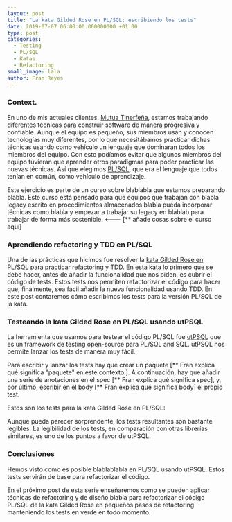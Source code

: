 ```yaml
---
layout: post
title: "La kata Gilded Rose en PL/SQL: escribiendo los tests"
date: 2019-07-07 06:00:00.000000000 +01:00
type: post
categories:
  - Testing
  - PL/SQL
  - Katas
  - Refactoring
small_image: lala
author: Fran Reyes
---
```


<h3>Context. </h3>

En uno de mis actuales clientes, [Mutua Tinerfeña](http://www.mutuatfe.es/), estamos trabajando diferentes técnicas para construir software de manera progresiva y confiable. Aunque el equipo es pequeño, sus miembros usan y conocen tecnologías muy diferentes, por lo que necesitábamos practicar dichas técnicas usando como vehículo un lenguaje que dominaran todos los miembros del equipo. Con esto podíamos evitar que algunos miembros del equipo tuvieran que aprender otros paradigmas para poder practicar las nuevas técnicas. Así que elegimos [PL/SQL](https://en.wikipedia.org/wiki/PL/SQL), que era el lenguaje que todos tenían en común, como vehículo de aprendizaje.

Este ejercicio es parte de un curso sobre blablabla que estamos preparando blabla. Este curso está pensado para que equipos que trabajan con blabla legacy escrito en procedimientos almacenados blabla pueda incorporar técnicas como blabla y empezar a trabajar su legacy en blablab para trabajar de forma más sostenible. <--- [** añade cosas sobre el curso aquí]

<h3>Aprendiendo refactoring y TDD en PL/SQL</h3>

Una de las prácticas que hicimos fue resolver la [kata Gilded Rose en PL/SQL](https://github.com/emilybache/GildedRose-Refactoring-Kata/tree/master/plsql) para practicar refactoring y TDD. En esta kata lo primero que se debe hacer, antes de añadir la funcionalidad que nos piden, es cubrir el código de tests. Estos tests nos permiten refactorizar el código para hacer que, finalmente, sea fácil añadir la nueva funcionalidad usando TDD. En este post contaremos cómo escribimos los tests para la versión PL/SQL de la kata.

<h3>Testeando la kata Gilded Rose en PL/SQL usando utPSQL</h3> 

La herramienta que usamos para testear el código PL/SQL fue [utPSQL](http://utplsql.org/about/) que es un framework de testing open-source para PL/SQL and SQL. utPSQL nos permite lanzar los tests de manera muy fácil. 

Para escribir y lanzar los tests hay que crear un paquete [** Fran explica qué significa "paquete" en este contexto.]. A continuación, hay que añadir una serie de anotaciones en el spec [** Fran explica qué significa spec], y, por último, escribir en el body [** Fran explica qué significa body] el propio test. 

Estos son los tests para la kata Gilded Rose en PL/SQL:
<script src="https://gist.github.com/franreyes/037db9310136bfdc189b42025ab77d93.js"></script>

Aunque pueda parecer sorprendente, los tests resultantes son bastante legibles. La legibilidad de los tests, en comparación con otras librerías similares, es uno de los puntos a favor de utPSQL.

<h3>Conclusiones</h3> 
Hemos visto como es posible blablablabla en PL/SQL usando utPSQL. Estos tests servirán de base para refactorizar el código. 


En el próximo post de esta serie enseñaremos como se pueden aplicar técnicas de refactoring y de diseño blabla para refactorizar el código PL/SQL de la kata Gilded Rose en pequeños pasos de refactoring manteniendo los tests en verde en todo momento.

